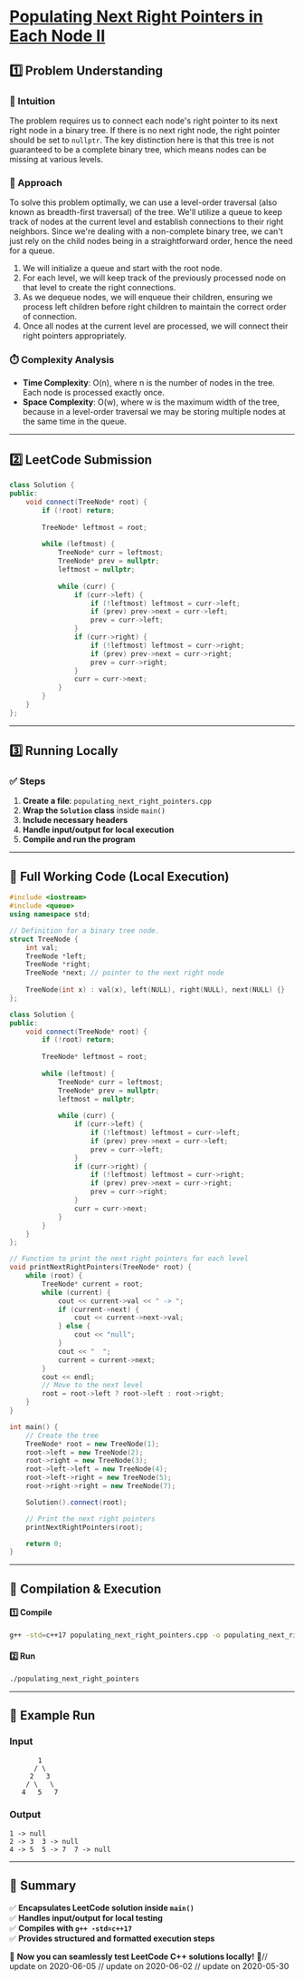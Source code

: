 # **[Populating Next Right Pointers in Each Node II](https://leetcode.com/problems/populating-next-right-pointers-in-each-node-ii/description/)**  

## **1️⃣ Problem Understanding**  
### **📌 Intuition**  
The problem requires us to connect each node's right pointer to its next right node in a binary tree. If there is no next right node, the right pointer should be set to `nullptr`. The key distinction here is that this tree is not guaranteed to be a complete binary tree, which means nodes can be missing at various levels.

### **🚀 Approach**  
To solve this problem optimally, we can use a level-order traversal (also known as breadth-first traversal) of the tree. We'll utilize a queue to keep track of nodes at the current level and establish connections to their right neighbors. Since we're dealing with a non-complete binary tree, we can't just rely on the child nodes being in a straightforward order, hence the need for a queue.

1. We will initialize a queue and start with the root node.
2. For each level, we will keep track of the previously processed node on that level to create the right connections.
3. As we dequeue nodes, we will enqueue their children, ensuring we process left children before right children to maintain the correct order of connection.
4. Once all nodes at the current level are processed, we will connect their right pointers appropriately.

### **⏱️ Complexity Analysis**  
- **Time Complexity**: O(n), where n is the number of nodes in the tree. Each node is processed exactly once.
- **Space Complexity**: O(w), where w is the maximum width of the tree, because in a level-order traversal we may be storing multiple nodes at the same time in the queue.

---  

## **2️⃣ LeetCode Submission**  
```cpp
class Solution {
public:
    void connect(TreeNode* root) {
        if (!root) return;
        
        TreeNode* leftmost = root;
        
        while (leftmost) {
            TreeNode* curr = leftmost;
            TreeNode* prev = nullptr;
            leftmost = nullptr;
            
            while (curr) {
                if (curr->left) {
                    if (!leftmost) leftmost = curr->left;
                    if (prev) prev->next = curr->left;
                    prev = curr->left;
                }
                if (curr->right) {
                    if (!leftmost) leftmost = curr->right;
                    if (prev) prev->next = curr->right;
                    prev = curr->right;
                }
                curr = curr->next;
            }
        }
    }
};
```  

---  

## **3️⃣ Running Locally**  
### **✅ Steps**  
1. **Create a file**: `populating_next_right_pointers.cpp`  
2. **Wrap the `Solution` class** inside `main()`  
3. **Include necessary headers**  
4. **Handle input/output for local execution**  
5. **Compile and run the program**  

---  

## **📝 Full Working Code (Local Execution)**  
```cpp
#include <iostream>
#include <queue>
using namespace std;

// Definition for a binary tree node.
struct TreeNode {
    int val;
    TreeNode *left;
    TreeNode *right;
    TreeNode *next; // pointer to the next right node
    
    TreeNode(int x) : val(x), left(NULL), right(NULL), next(NULL) {}
};

class Solution {
public:
    void connect(TreeNode* root) {
        if (!root) return;
        
        TreeNode* leftmost = root;
        
        while (leftmost) {
            TreeNode* curr = leftmost;
            TreeNode* prev = nullptr;
            leftmost = nullptr;
            
            while (curr) {
                if (curr->left) {
                    if (!leftmost) leftmost = curr->left;
                    if (prev) prev->next = curr->left;
                    prev = curr->left;
                }
                if (curr->right) {
                    if (!leftmost) leftmost = curr->right;
                    if (prev) prev->next = curr->right;
                    prev = curr->right;
                }
                curr = curr->next;
            }
        }
    }
};

// Function to print the next right pointers for each level
void printNextRightPointers(TreeNode* root) {
    while (root) {
        TreeNode* current = root;
        while (current) {
            cout << current->val << " -> ";
            if (current->next) {
                cout << current->next->val;
            } else {
                cout << "null";
            }
            cout << "  ";
            current = current->next;
        }
        cout << endl;
        // Move to the next level
        root = root->left ? root->left : root->right;
    }
}

int main() {
    // Create the tree
    TreeNode* root = new TreeNode(1);
    root->left = new TreeNode(2);
    root->right = new TreeNode(3);
    root->left->left = new TreeNode(4);
    root->left->right = new TreeNode(5);
    root->right->right = new TreeNode(7);

    Solution().connect(root);

    // Print the next right pointers
    printNextRightPointers(root);

    return 0;
}
```  

---  

## **🔧 Compilation & Execution**  
#### **1️⃣ Compile**  
```bash
g++ -std=c++17 populating_next_right_pointers.cpp -o populating_next_right_pointers
```  

#### **2️⃣ Run**  
```bash
./populating_next_right_pointers
```  

---  

## **🎯 Example Run**  
### **Input**  
```
       1
      / \
     2   3
    / \   \
   4   5   7
```  
### **Output**  
```
1 -> null  
2 -> 3  3 -> null  
4 -> 5  5 -> 7  7 -> null  
```  

---  

## **📌 Summary**  
✅ **Encapsulates LeetCode solution inside `main()`**  
✅ **Handles input/output for local testing**  
✅ **Compiles with `g++ -std=c++17`**  
✅ **Provides structured and formatted execution steps**  

🚀 **Now you can seamlessly test LeetCode C++ solutions locally!** 🚀// update on 2020-06-05
// update on 2020-06-02
// update on 2020-05-30
